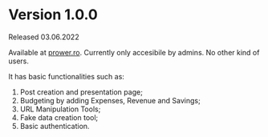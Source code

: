 # Version 1.0.0
Released 03.06.2022

Available at [prower.ro](prower.ro). Currently only accesibile by admins. No other kind of users.

It has basic functionalities such as:
 1. Post creation and presentation page;
 2. Budgeting by adding Expenses, Revenue and Savings;
 3. URL Manipulation Tools;
 4. Fake data creation tool;
 5. Basic authentication.
